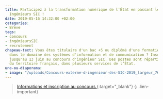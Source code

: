 ```yaml
---
title: Participez à la transformation numérique de l’État en passant le concours des
  Ingénieurs SIC !
date: 2019-05-16 14:32:00 +02:00
categories:
- Brève
tags:
- concours
- ingénieursSIC
- recrutement
chapeau-text: Vous êtes titulaire d'un bac +5 ou diplômé d'une formation équivalente
  dans le domaine des systèmes d'information et de communication ? Inscrivez-vous
  jusqu'au 13 juin au concours d'ingénieur SIC. Des postes sont répartis sur l’ensemble
  du territoire français, dans plusieurs services de l’État.
une-ou-diaporama:
- image: "/uploads/Concours-externe-d-ingenieur-des-SIC-2019_largeur_760.jpg"
---
```


> [Informations et inscription au concours
](https://www.interieur.gouv.fr/A-votre-service/Le-ministere-recrute/Filiere-systemes-d-information-et-de-communication/Les-recrutements/Ingenieur-des-systemes-d-information-et-de-communication/Les-recrutements-ouverts/Concours-externe-d-ingenieur-des-SIC-2019){:target="_blank"}
{: .lien-important}